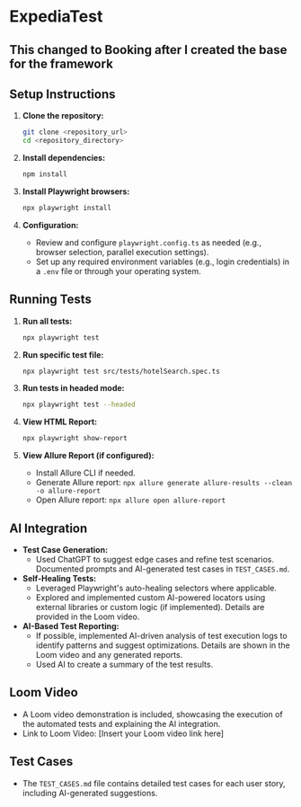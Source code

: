 # ExpediaTest 
## This changed to Booking after I created the base for the framework

## Setup Instructions

1.  **Clone the repository:**

    ```bash
    git clone <repository_url>
    cd <repository_directory>
    ```

2.  **Install dependencies:**

    ```bash
    npm install
    ```

3.  **Install Playwright browsers:**

    ```bash
    npx playwright install
    ```

4.  **Configuration:**
    * Review and configure `playwright.config.ts` as needed (e.g., browser selection, parallel execution settings).
    * Set up any required environment variables (e.g., login credentials) in a `.env` file or through your operating system.

## Running Tests

1.  **Run all tests:**

    ```bash
    npx playwright test
    ```

2.  **Run specific test file:**

    ```bash
    npx playwright test src/tests/hotelSearch.spec.ts
    ```

3.  **Run tests in headed mode:**

    ```bash
    npx playwright test --headed
    ```

4.  **View HTML Report:**

    ```bash
    npx playwright show-report
    ```

5.  **View Allure Report (if configured):**
    * Install Allure CLI if needed.
    * Generate Allure report: `npx allure generate allure-results --clean -o allure-report`
    * Open Allure report: `npx allure open allure-report`

## AI Integration

* **Test Case Generation:**
    * Used ChatGPT to suggest edge cases and refine test scenarios. Documented prompts and AI-generated test cases in `TEST_CASES.md`.
* **Self-Healing Tests:**
    * Leveraged Playwright's auto-healing selectors where applicable.
    * Explored and implemented custom AI-powered locators using external libraries or custom logic (if implemented). Details are provided in the Loom video.
* **AI-Based Test Reporting:**
    * If possible, implemented AI-driven analysis of test execution logs to identify patterns and suggest optimizations. Details are shown in the Loom video and any generated reports.
    * Used AI to create a summary of the test results.

## Loom Video

* A Loom video demonstration is included, showcasing the execution of the automated tests and explaining the AI integration.
* Link to Loom Video: [Insert your Loom video link here]

## Test Cases

* The `TEST_CASES.md` file contains detailed test cases for each user story, including AI-generated suggestions.


